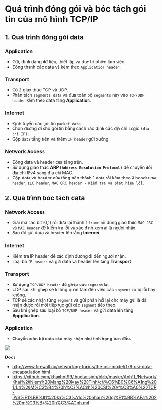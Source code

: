 # Quá trình đóng gói và bóc tách gói tin của mô hình TCP/IP
## 1. Quá trình đóng gói data
### Application
- Gửi, định dạng dữ liệu, thiết lập và duy trì phiên làm việc.
- Đóng thành các data và kèm theo `Application header`.

### Transport
- Có 2 giao thức TCP và UDP.
- Phân tách `segments data` và đưa toàn bộ `segments` này vào `TCP/UDP header` kèm theo data tầng **Application**.

### Internet
- Định tuyến các gói tin `packet data`.
- Chọn đường đi cho gói tin bằng cách xác định các địa chỉ Logic `(địa chỉ IP)`.
- Gộp `data` tầng trên và thêm `IP header` gửi xuống.

### Network Access
- Đóng data và header của tầng trên.
- Sử dụng giao thức **ARP `(Address Resolution Protocol)`** để chuyển đổi địa chỉ IPv4 sang địa chỉ MAC.
- Gộp data và header của tầng trên thành 1 data rồi kèm theo 3 header `MAC header`, `LLC header`, `MAC CRC header - Kiểm tra và phát hiện lỗi`.

## 2. Quá trình bóc tách data
### Network Access
- Giải mã các bit (0,1) rồi đưa lại thành 1 `frame` rồi dùng giao thức `MAC CRC` và `MAC Header` để kiểm tra lỗi và xác định xem ai là người nhận.
- Sau đó gửi data và header lên tầng **Internet**

### Internet
- Kiểm tra IP header để xác định đường đi đến người nhận.
- Loại bỏ `IP header` và gửi data và header lên tầng **Transport**

### Transport
- Sử dụng `TCP/UDP header` để ghép các `segment` lại.
- UDP sau khi ghép sẽ không quan tâm đến việc các `segment` có bị lỗi hay không.
- TCP sẽ xác nhận từng `segment` và gửi phản hồi lại cho máy gửi là đã nhận được rồi mới tiếp tục gửi các `segment` tiếp theo.
- Sau khi ghép sau loại bỏ `TCP/UDP header` và gửi data lên tầng **Appplication**.

### Application
- Chuyển toàn bộ data cho máy nhận như tình trạng ban đầu.

![](https://camo.githubusercontent.com/896e411e6121e5ed2a0cc145431b1ecff0193925d3db12cf9e71b427aa59b91c/68747470733a2f2f766e70726f2e766e2f77702d636f6e74656e742f75706c6f6164732f323031352f31312f51752543332541312d74722543332541436e682d2543342539312543332542336e672d6d2545312542422539462d67254333254233692d642545312542422541462d6c69254531254242253837752d74726f6e672d5443502d49502e6a7067)

__Docs__
- http://www.firewall.cx/networking-topics/the-osi-model/179-osi-data-encapsulation.html
- https://github.com/khanhnt99/thuctapsinh/blob/master/AnhTL/Network/Khai%20Niem%20Mang%20May%20Tinh/ch%C6%B0%C6%A1ng%201/1.4%20M%C3%B4%20h%C3%ACnh%20OSI%20v%C3%A0%20TCP-IP/S%E1%BB%B1%20kh%C3%A1c%20nhau%20gi%E1%BB%AFa%202%20m%C3%B4%20h%C3%ACnh.md

